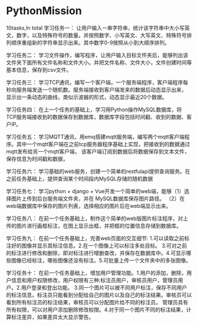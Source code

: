 # PythonMission
10tasks,In total
学习任务一：
让用户输入一串字符串，统计该字符串中大小写英文，数字，以及特殊符号的数量。并按照数字、小写英文、大写英文、特殊符号排列顺序重组新的字符串显示出来。其中数字0-9按照从小到大顺序排列。

学习任务二：
学习文件操作，编写程序，让用户输入目标文件夹后，能够列出该文件夹下面所有文件名称和文件大小。并把文件名称、文件大小，文件创建时间等基本信息，保存到csv文件。

学习任务三：
学习TCP通讯，编写一个客户端，一个服务端程序，客户端程序每秒向服务端发送一个随机数。服务端接收到客户端发来的数据后动态显示出来，
显示出一条动态的曲线，类似示波器的形式，动态显示最近20个数据。

学习任务四：
在上一个任务的基础上，学习用Python操作MySQL数据库，将TCP服务端接收到的数据保存到数据库，数据库字段包括时间戳、收到的数据、客户IP。

学习任务五：
	学习MQTT通讯，用emq搭建mqtt服务端，编写两个mqtt客户端程序。其中一个mqtt客户端在之前tcp服务器程序基础上实现，把接收到的数据通过mqtt发布给另一个mqtt客户端，
  该客户端订阅到数据后将数据保存到文本文件，保存信息为时间戳和数据，

学习任务六：
学习基础的web服务，创建一个简单的restfulapi提供查询服务。在之前任务基础上，提供查询某个时间段内MySQL存储的随机数据


学习任务七：
学习python + django + Vue开发一个简单的web端，能够（1）选择图片上传到后台服务端文件夹，并在 MySQL数据库保存图片路径。
（2）在web端数据库中保存的图片列表，选择相应的图片后在web端显示出来。

学习任务八：
	在前一个任务基础上，制作这个简单的web版图片标注程序，对上传的图片进行画框标注，在图上显示出框，并把框的位置信息存储到数据库。

学习任务九：
在前一个任务基础上，完善web页面的交互细节: 1.可以读取之前标注好的图像并显示其标注信息。2.在一个图像上可以标注多处目标。
3.可对之前的标注进行修改和删除，即对标注进行增删查改，并保存在数据库中。4.可显示哪些图像已经标注，哪些图像还没有标注。5.可批量上传一个文件夹中的多张图像。


学习任务十：
	在前一个任务基础上，增加用户管理功能。1.用户的添加，删除，用户信息和用户权限修改，用户权限有三种:标注员用户，审核员用户，管理员用户。2.用户登录和登出功能。
  3.同一个图片可以被不同用户标注，保存不同用户的标注信息。标注员只能看到分配给自己的图片以及自己的标注结果。审核员可以看到所有标注员的标注结果，审核员可以分配图片给不同的标注员。
  管理员具有所有权限，可以对用户添加删除修改权限。4.对于同一个图片不同的标注结果，计算标注差异，如果差异太大显示警告。
